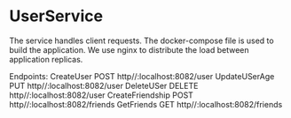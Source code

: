 # UserService

The service handles client requests.
The docker-compose file is used to build the application.
We use nginx to distribute the load between application replicas.

Endpoints:
CreateUser
  POST http//:localhost:8082/user
UpdateUSerAge
  PUT http//:localhost:8082/user
DeleteUSer
  DELETE http//:localhost:8082/user
CreateFriendship
  POST http//:localhost:8082/friends
GetFriends
  GET http//:localhost:8082/friends

